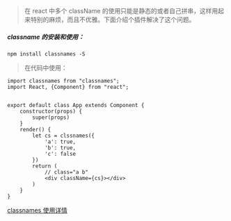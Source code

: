 > 在 react 中多个 className 的使用只能是静态的或者自己拼串，这样用起来特别的麻烦，而且不优雅。下面介绍个插件解决了这个问题。

##### classname 的安装和使用：

```
npm install classnames -S
```

> 在代码中使用：

```
import classnames from "classnames";
import React, {Component} from "react";


export default class App extends Component {
    constructor(props) {
        super(props)
    }
    render() {
        let cs = clssnames({
            'a': true,
            'b': true,
            'c': false
        })
        return (
            // class="a b"
            <div className={cs}></div>
        )
    }
}

```

[classnames 使用详情](https://github.com/JedWatson/classnames)
